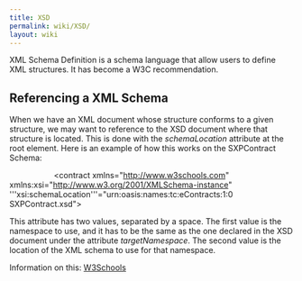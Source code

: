 ```yaml
---
title: XSD
permalink: wiki/XSD/
layout: wiki
---
```


XML Schema Definition is a schema language that allow users to define
XML structures. It has become a W3C recommendation.

Referencing a XML Schema
------------------------

When we have an XML document whose structure conforms to a given
structure, we may want to reference to the XSD document where that
structure is located. This is done with the *schemaLocation* attribute
at the root element. Here is an example of how this works on the
SXPContract Schema:

<?xml version="1.0"?>
`           `<contract xmlns="http://www.w3schools.com"
            xmlns:xsi="http://www.w3.org/2001/XMLSchema-instance"
            '''xsi:schemaLocation'''="urn:oasis:names:tc:eContracts:1:0 SXPContract.xsd">

This attribute has two values, separated by a space. The first value is
the namespace to use, and it has to be the same as the one declared in
the XSD document under the attribute *targetNamespace*. The second value
is the location of the XML schema to use for that namespace.

Information on this:
[W3Schools](http://www.w3schools.com/schema/schema_schema.asp)
